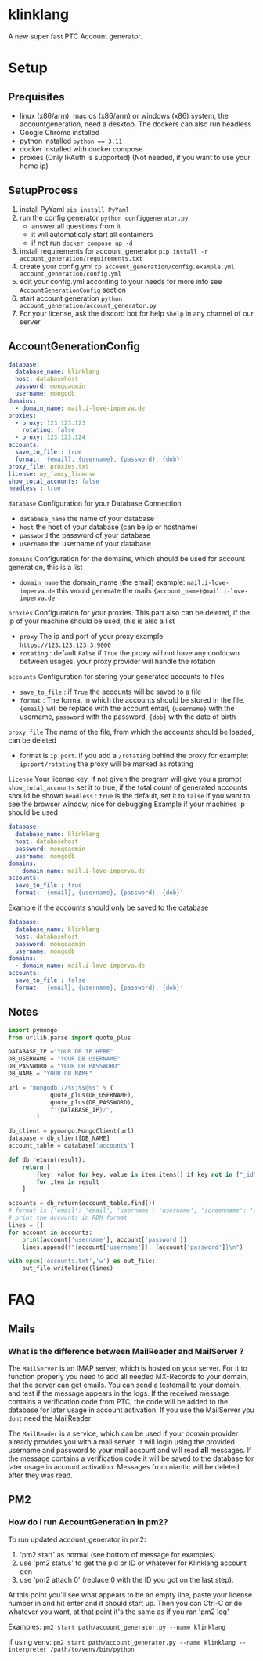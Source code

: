 # klinklang

A new super fast PTC Account generator.

# Setup

## Prequisites
- linux (x86/arm), mac os (x86/arm) or windows (x86) system, the accountgeneration, need a desktop. The dockers can also run headless
- Google Chrome installed
- python installed `python == 3.11`
- docker installed with docker compose
- proxies (Only IPAuth is supported) (Not needed, if you want to use your home ip)

## SetupProcess
1. install PyYaml `pip install PyYaml`
2. run the config generator `python configgenerator.py`
   - answer all questions from it
   - it will automaticaly start all containers
   - if not run `docker compose up -d`
3. install requirements for account_generator `pip install -r account_generation/requirements.txt`
4. create your config.yml `cp account_generation/config.example.yml account_generation/config.yml`
5. edit your config.yml according to your needs for more info see `AccountGenerationConfig` section
6. start account generation `python account_generation/account_generator.py`
7. For your license, ask the discord bot for help `$help` in any channel of our server 

## AccountGenerationConfig
```yaml
database:
  database_name: klinklang
  host: databasehost
  password: mongoadmin
  username: mongodb
domains:
  - domain_name: mail.i-love-imperva.de
proxies:
  - proxy: 123.123.123
    rotating: false
  - proxy: 123.123.124
accounts:
  save_to_file : true
  format: '{email}, {username}, {password}, {dob}'
proxy_file: proxies.txt
license: my_fancy_license
show_total_accounts: false
headless : true
```
`database` Configuration for your Database Connection
- `database_name` the name of your database
- `host` the host of your database (can be ip or hostname)
- `password` the password of your database
- `username` the username of your database

`domains` Configuration for the domains, which should be used for account generation, this is a list
- `domain_name` the domain_name (the email) example: `mail.i-love-imperva.de` this would generate the mails `{account_name}@mail.i-love-imperva.de`

`proxies` Configuration for your proxies. This part also can be deleted, if the ip of your machine should be used, this is also a list
- `proxy` The ip and port of your proxy example `https://123.123.123.3:9000`
- `rotating` : default `False` if `True` the proxy will not have any cooldown between usages, your proxy provider will handle the rotation

`accounts` Configuration for storing your generated accounts to files
- `save_to_file` : if `True` the accounts will be saved to a file
- `format` : The format in which the accounts should be stored in the file. `{email}` will be replace with the account email, `{username}` with the username, `password` with the password, `{dob}` with the date of birth

`proxy_file` The name of the file, from which the accounts should be loaded, can be deleted
- format is `ip:port`. if you add a `/rotating` behind the proxy for example: `ip:port/rotating` the proxy will be marked as rotating

`license` Your license key, if not given the program will give you a prompt
`show_total_accounts` set it to true, if the total count of generated accounts should be shown
`headless` : `true` is the default, set it to `false` if you want to see the browser window, nice for debugging
Example if your machines ip should be used
```yaml
database:
  database_name: klinklang
  host: databasehost
  password: mongoadmin
  username: mongodb
domains:
  - domain_name: mail.i-love-imperva.de
accounts:
  save_to_file : true
  format: '{email}, {username}, {password}, {dob}'
```

Example if the accounts should only be saved to the database
```yaml
database:
  database_name: klinklang
  host: databasehost
  password: mongoadmin
  username: mongodb
domains:
  - domain_name: mail.i-love-imperva.de
accounts:
  save_to_file : false
  format: '{email}, {username}, {password}, {dob}'
```

## Notes
```python
import pymongo
from urllib.parse import quote_plus

DATABASE_IP ="YOUR DB IP HERE"
DB_USERNAME = "YOUR DB USERNAME"
DB_PASSWORD = "YOUR DB PASSWORD"
DB_NAME = "YOUR DB NAME"

url = "mongodb://%s:%s@%s" % (
            quote_plus(DB_USERNAME),
            quote_plus(DB_PASSWORD),
            f"{DATABASE_IP}/",
        )

db_client = pymongo.MongoClient(url)
database = db_client[DB_NAME]
account_table = database['accounts']

def db_return(result):
    return [
        {key: value for key, value in item.items() if key not in ["_id"]}
        for item in result
    ]

accounts = db_return(account_table.find())
# format is {'email': 'email', 'username': 'username', 'screenname': 'screenname', 'password': 'password', 'dob': '1994-10-06'}
# print the accounts in RDM format
lines = []
for account in accounts:
    print(account['username'], account['password'])
    lines.append(f"{account['username']}, {account['password']}\n")

with open('accounts.txt','w') as out_file:
    out_file.writelines(lines)
```

# FAQ

## Mails
### What is the difference between MailReader and MailServer ?
The `MailServer` is an IMAP server, which is hosted on your server. For it to function properly you need to add all
needed MX-Records to your domain, that the server can get emails. You can send a testemail to your domain, and test if the message appears in the logs.
If the received message contains a verification code from PTC, the code will be added to the database for later usage in account activation.
If you use the MailServer you `dont` need the MailReader

The `MailReader` is a service, which can be used if your domain provider already provides you with a mail server. It will login using the provided
username and password to your mail account and will read **all** messages. If the message contains a verification code it will be saved to the database
for later usage in account activation. Messages from niantic will be deleted after they was read.

## PM2
### How do i run AccountGeneration in pm2? 
To run updated account_generator in pm2:

1. 'pm2 start' as normal (see bottom of message for examples)
2. use 'pm2 status' to get the pid or ID or whatever for Klinklang account gen
3. use 'pm2 attach 0' (replace 0 with the ID you got on the last step).

At this point you'll see what appears to be an empty line, paste your license number in and hit enter and it should start up. Then you can Ctrl-C or do whatever you want, at that point it's the same as if you ran 'pm2 log'

Examples:
`pm2 start path/account_generator.py --name klinklang`

If using venv:
`pm2 start path/account_generator.py --name klinklang --interpreter /path/to/venv/bin/python`